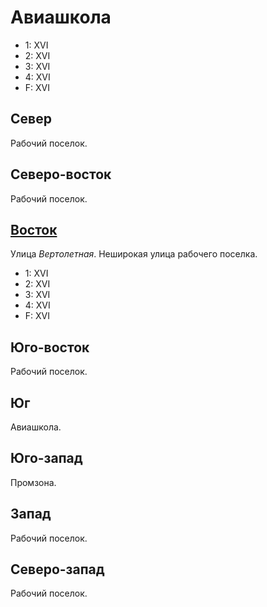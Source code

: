 # Авиашкола

* 1:    XVI
* 2:    XVI
* 3:    XVI
* 4:    XVI
* F:    XVI

## Север

Рабочий поселок.

## Северо-восток

Рабочий поселок.

## [Восток](./510030.md)

Улица *Вертолетная*.
Неширокая улица рабочего поселка.

* 1:    XVI
* 2:    XVI
* 3:    XVI
* 4:    XVI
* F:    XVI

## Юго-восток

Рабочий поселок.

## Юг

Авиашкола.

## Юго-запад

Промзона.

## Запад

Рабочий поселок.

## Северо-запад

Рабочий поселок.
